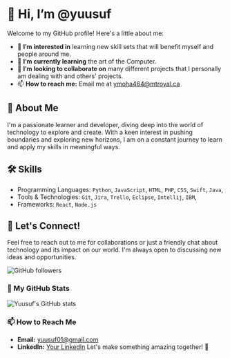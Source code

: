 # 👋 Hi, I’m @yuusuf

Welcome to my GitHub profile! Here's a little about me:

- 👀 **I’m interested in** learning new skill sets that will benefit myself and people around me.
- 🌱 **I’m currently learning** the art of the Computer.
- 💞️ **I’m looking to collaborate on** many different projects that I personally am dealing with and others' projects.
- 📫 **How to reach me:** Email me at ymoha464@mtroyal.ca

## 🚀 About Me
I'm a passionate learner and developer, diving deep into the world of technology to explore and create. With a keen interest in pushing boundaries and exploring new horizons, I am on a constant journey to learn and apply my skills in meaningful ways.

## 🛠 Skills
- Programming Languages: `Python`, `JavaScript`, `HTML`, `PHP`, `CSS`, `Swift`, `Java`, 
- Tools & Technologies: `Git`, `Jira`, `Trello`, `Eclipse`, `Intellij`, `IBM`, 
- Frameworks: `React`, `Node.js`

## 🔗 Let's Connect!
Feel free to reach out to me for collaborations or just a friendly chat about technology and its impact on our world. I'm always open to discussing new ideas and opportunities.

![GitHub followers](https://img.shields.io/github/followers/yuusuf?style=social)

### 🌟 My GitHub Stats
![Yuusuf's GitHub stats](https://github-readme-stats.vercel.app/api?username=yuusuf&show_icons=true&theme=radical)

### 📫 How to Reach Me
- **Email:** yuusuf01@gmail.com
- **LinkedIn:** [Your LinkedIn]([https://www.linkedin.com/in/your-linkedin-id](https://www.linkedin.com/in/yuusuf-emin-2652671b9/)https://www.linkedin.com/in/yuusuf-emin-2652671b9/)
Let's make something amazing together! 🌟
